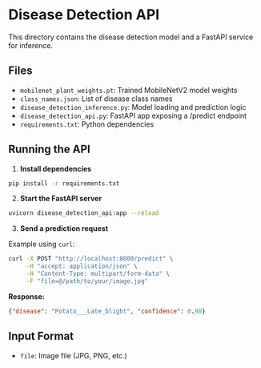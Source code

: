 # Disease Detection API

This directory contains the disease detection model and a FastAPI service for inference.

## Files
- `mobilenet_plant_weights.pt`: Trained MobileNetV2 model weights
- `class_names.json`: List of disease class names
- `disease_detection_inference.py`: Model loading and prediction logic
- `disease_detection_api.py`: FastAPI app exposing a /predict endpoint
- `requirements.txt`: Python dependencies

## Running the API

1. **Install dependencies**

```bash
pip install -r requirements.txt
```

2. **Start the FastAPI server**

```bash
uvicorn disease_detection_api:app --reload
```

3. **Send a prediction request**

Example using `curl`:

```bash
curl -X POST "http://localhost:8000/predict" \
     -H "accept: application/json" \
     -H "Content-Type: multipart/form-data" \
     -F "file=@/path/to/your/image.jpg"
```

**Response:**
```json
{"disease": "Potato___Late_blight", "confidence": 0.98}
```

## Input Format
- `file`: Image file (JPG, PNG, etc.) 